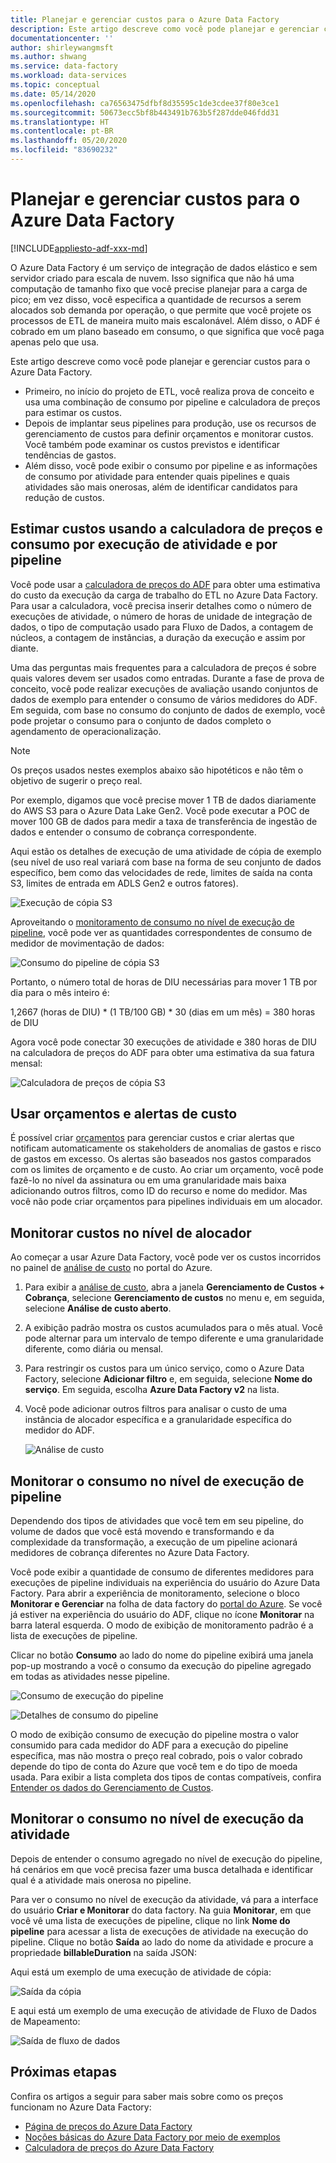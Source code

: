 ```yaml
---
title: Planejar e gerenciar custos para o Azure Data Factory
description: Este artigo descreve como você pode planejar e gerenciar custos para o Azure Data Factory
documentationcenter: ''
author: shirleywangmsft
ms.author: shwang
ms.service: data-factory
ms.workload: data-services
ms.topic: conceptual
ms.date: 05/14/2020
ms.openlocfilehash: ca76563475dfbf8d35595c1de3cdee37f80e3ce1
ms.sourcegitcommit: 50673ecc5bf8b443491b763b5f287dde046fdd31
ms.translationtype: HT
ms.contentlocale: pt-BR
ms.lasthandoff: 05/20/2020
ms.locfileid: "83690232"
---
```

# <a name="plan-and-manage-costs-for-azure-data-factory"></a>Planejar e gerenciar custos para o Azure Data Factory

[!INCLUDE[appliesto-adf-xxx-md](includes/appliesto-adf-xxx-md.md)]

O Azure Data Factory é um serviço de integração de dados elástico e sem servidor criado para escala de nuvem.  Isso significa que não há uma computação de tamanho fixo que você precise planejar para a carga de pico; em vez disso, você especifica a quantidade de recursos a serem alocados sob demanda por operação, o que permite que você projete os processos de ETL de maneira muito mais escalonável. Além disso, o ADF é cobrado em um plano baseado em consumo, o que significa que você paga apenas pelo que usa.

Este artigo descreve como você pode planejar e gerenciar custos para o Azure Data Factory.

*   Primeiro, no início do projeto de ETL, você realiza prova de conceito e usa uma combinação de consumo por pipeline e calculadora de preços para estimar os custos.
*   Depois de implantar seus pipelines para produção, use os recursos de gerenciamento de custos para definir orçamentos e monitorar custos. Você também pode examinar os custos previstos e identificar tendências de gastos.
*   Além disso, você pode exibir o consumo por pipeline e as informações de consumo por atividade para entender quais pipelines e quais atividades são mais onerosas, além de identificar candidatos para redução de custos.

## <a name="estimate-costs-using-pipeline-and-activity-run-consumption-and-pricing-calculator"></a>Estimar custos usando a calculadora de preços e consumo por execução de atividade e por pipeline

Você pode usar a [calculadora de preços do ADF](https://azure.microsoft.com/pricing/calculator/?service=data-factory) para obter uma estimativa do custo da execução da carga de trabalho do ETL no Azure Data Factory.  Para usar a calculadora, você precisa inserir detalhes como o número de execuções de atividade, o número de horas de unidade de integração de dados, o tipo de computação usado para Fluxo de Dados, a contagem de núcleos, a contagem de instâncias, a duração da execução e assim por diante.

Uma das perguntas mais frequentes para a calculadora de preços é sobre quais valores devem ser usados como entradas.  Durante a fase de prova de conceito, você pode realizar execuções de avaliação usando conjuntos de dados de exemplo para entender o consumo de vários medidores do ADF.  Em seguida, com base no consumo do conjunto de dados de exemplo, você pode projetar o consumo para o conjunto de dados completo o agendamento de operacionalização.

> [!NOTE]
> Os preços usados nestes exemplos abaixo são hipotéticos e não têm o objetivo de sugerir o preço real.

Por exemplo, digamos que você precise mover 1 TB de dados diariamente do AWS S3 para o Azure Data Lake Gen2.  Você pode executar a POC de mover 100 GB de dados para medir a taxa de transferência de ingestão de dados e entender o consumo de cobrança correspondente.

Aqui estão os detalhes de execução de uma atividade de cópia de exemplo (seu nível de uso real variará com base na forma de seu conjunto de dados específico, bem como das velocidades de rede, limites de saída na conta S3, limites de entrada em ADLS Gen2 e outros fatores).

![Execução de cópia S3](media/plan-manage-costs/s3-copy-run-details.png)

Aproveitando o [monitoramento de consumo no nível de execução de pipeline](#monitor-consumption-at-pipeline-run-level), você pode ver as quantidades correspondentes de consumo de medidor de movimentação de dados:

![Consumo do pipeline de cópia S3](media/plan-manage-costs/s3-copy-pipeline-consumption.png)

Portanto, o número total de horas de DIU necessárias para mover 1 TB por dia para o mês inteiro é:

1,2667 (horas de DIU) * (1 TB/100 GB) * 30 (dias em um mês) = 380 horas de DIU

Agora você pode conectar 30 execuções de atividade e 380 horas de DIU na calculadora de preços do ADF para obter uma estimativa da sua fatura mensal:

![Calculadora de preços de cópia S3](media/plan-manage-costs/s3-copy-pricing-calculator.png)

## <a name="use-budgets-and-cost-alerts"></a>Usar orçamentos e alertas de custo

É possível criar [orçamentos](https://docs.microsoft.com/azure/cost-management/tutorial-acm-create-budgets) para gerenciar custos e criar alertas que notificam automaticamente os stakeholders de anomalias de gastos e risco de gastos em excesso.  Os alertas são baseados nos gastos comparados com os limites de orçamento e de custo.  Ao criar um orçamento, você pode fazê-lo no nível da assinatura ou em uma granularidade mais baixa adicionando outros filtros, como ID do recurso e nome do medidor.  Mas você não pode criar orçamentos para pipelines individuais em um alocador.

## <a name="monitor-costs-at-factory-level"></a>Monitorar custos no nível de alocador

Ao começar a usar Azure Data Factory, você pode ver os custos incorridos no painel de [análise de custo](https://docs.microsoft.com/azure/cost-management/quick-acm-cost-analysis) no portal do Azure.

1. Para exibir a [análise de custo](https://docs.microsoft.com/azure/cost-management/quick-acm-cost-analysis), abra a janela **Gerenciamento de Custos + Cobrança**, selecione **Gerenciamento de custos** no menu e, em seguida, selecione **Análise de custo aberto**.
2. A exibição padrão mostra os custos acumulados para o mês atual.  Você pode alternar para um intervalo de tempo diferente e uma granularidade diferente, como diária ou mensal.
3. Para restringir os custos para um único serviço, como o Azure Data Factory, selecione **Adicionar filtro** e, em seguida, selecione **Nome do serviço**.  Em seguida, escolha **Azure Data Factory v2** na lista.
4. Você pode adicionar outros filtros para analisar o custo de uma instância de alocador específica e a granularidade específica do medidor do ADF.

   ![Análise de custo](media/plan-manage-costs/cost-analysis.png)

## <a name="monitor-consumption-at-pipeline-run-level"></a>Monitorar o consumo no nível de execução de pipeline

Dependendo dos tipos de atividades que você tem em seu pipeline, do volume de dados que você está movendo e transformando e da complexidade da transformação, a execução de um pipeline acionará medidores de cobrança diferentes no Azure Data Factory.

Você pode exibir a quantidade de consumo de diferentes medidores para execuções de pipeline individuais na experiência do usuário do Azure Data Factory. Para abrir a experiência de monitoramento, selecione o bloco **Monitorar e Gerenciar** na folha de data factory do [portal do Azure](https://portal.azure.com/). Se você já estiver na experiência do usuário do ADF, clique no ícone **Monitorar** na barra lateral esquerda. O modo de exibição de monitoramento padrão é a lista de execuções de pipeline.

Clicar no botão **Consumo** ao lado do nome do pipeline exibirá uma janela pop-up mostrando a você o consumo da execução do pipeline agregado em todas as atividades nesse pipeline.

![Consumo de execução do pipeline](media/plan-manage-costs/pipeline-run-consumption.png)

![Detalhes de consumo do pipeline](media/plan-manage-costs/pipeline-consumption-details.png)

O modo de exibição consumo de execução do pipeline mostra o valor consumido para cada medidor do ADF para a execução do pipeline específica, mas não mostra o preço real cobrado, pois o valor cobrado depende do tipo de conta do Azure que você tem e do tipo de moeda usada.  Para exibir a lista completa dos tipos de contas compatíveis, confira [Entender os dados do Gerenciamento de Custos](https://docs.microsoft.com/azure/cost-management-billing/costs/understand-cost-mgt-data).

## <a name="monitor-consumption-at-activity-run-level"></a>Monitorar o consumo no nível de execução da atividade
Depois de entender o consumo agregado no nível de execução do pipeline, há cenários em que você precisa fazer uma busca detalhada e identificar qual é a atividade mais onerosa no pipeline.

Para ver o consumo no nível de execução da atividade, vá para a interface do usuário **Criar e Monitorar** do data factory. Na guia **Monitorar**, em que você vê uma lista de execuções de pipeline, clique no link **Nome do pipeline** para acessar a lista de execuções de atividade na execução do pipeline.  Clique no botão **Saída** ao lado do nome da atividade e procure a propriedade **billableDuration** na saída JSON:

Aqui está um exemplo de uma execução de atividade de cópia:

![Saída da cópia](media/plan-manage-costs/copy-output.png)

E aqui está um exemplo de uma execução de atividade de Fluxo de Dados de Mapeamento:

![Saída de fluxo de dados](media/plan-manage-costs/dataflow-output.png)

## <a name="next-steps"></a>Próximas etapas

Confira os artigos a seguir para saber mais sobre como os preços funcionam no Azure Data Factory:

- [Página de preços do Azure Data Factory](https://azure.microsoft.com/pricing/details/data-factory/ssis/)
- [Noções básicas do Azure Data Factory por meio de exemplos](https://docs.microsoft.com/azure/data-factory/pricing-concepts)
- [Calculadora de preços do Azure Data Factory](https://azure.microsoft.com/pricing/calculator/?service=data-factory)
